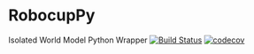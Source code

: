 # RobocupPy
Isolated World Model Python Wrapper
[![Build Status](https://travis-ci.org/SD-Group-17/RobocupPy.svg?branch=IsolatedTest)](https://travis-ci.org/SD-Group-17/RobocupPy) [![codecov](https://codecov.io/gh/SD-Group-17/RobocupPy/branch/IsolatedTest/graph/badge.svg)](https://codecov.io/gh/SD-Group-17/RobocupPy)
